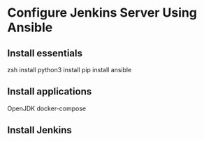 # Configure Jenkins Server Using Ansible

## Install essentials
zsh
install python3
install pip
install ansible

## Install applications
OpenJDK
docker-compose

## Install Jenkins
